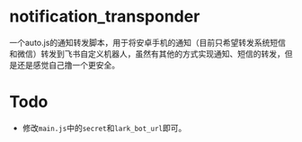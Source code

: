 # notification_transponder

一个auto.js的通知转发脚本，用于将安卓手机的通知（目前只希望转发系统短信和微信）转发到飞书自定义机器人，虽然有其他的方式实现通知、短信的转发，但是还是感觉自己撸一个更安全。


# Todo

- 修改`main.js`中的`secret`和`lark_bot_url`即可。
